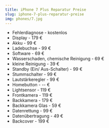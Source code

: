 ```yaml
---
title: iPhone 7 Plus Reparatur Preise
slug: iphone-7-plus-reparatur-preise
img: phones/7.jpg
---
```


- Fehlerdiagnose - kostenlos
- Display - 179 €
- Akku - 99 €
- Ladebuchse - 99 €
- Software - 69 €
- Wasserschaden, chemische Reinigung - 69 €
- kleine Reinigung - 39 €
- Standby (Ein/ Aus-Schalter) - 99 €
- Stummschalter - 99 €
- Lautstärkeregler - 99 €
- Homebutton - -- €
- Lightsensor - 119 €
- Frontkamera - 119 €
- Backkamera - 179 €
- Backkamera Glas - 59 €
- Datenrettung - 99 €
- Datenübertragung - 49 €
- Backcover - 199 €

